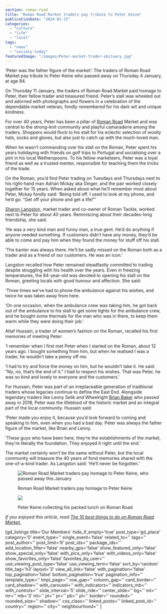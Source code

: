 ```yaml
---
section: roman-road
title: "Roman Road Market traders pay tribute to Peter Keine"
publicationDate: "2024-01-15"
categories: 
  - "culture"
  - "life"
  - "local"
tags: 
  - "news"
  - "society-today"
featuredImage: "/images/Peter-market-trader-obituary.jpg"
---
```


‘Peter was the father figure of the market’: The traders of Roman Road Market pay tribute to Peter Keine who passed away on Thursday 4 January, at age 84.

On Thursday 11 January, the traders of Roman Road Market paid homage to Peter, their fellow trader and treasured friend. Peter’s stall was wheeled out and adorned with photographs and flowers in a celebration of the dependable market veteran, fondly remembered for his dark wit and unique kindness.

For over 40 years, Peter has been a pillar of [Roman Road](https://romanroadlondon.com/rosa-rogina-london-festival-architecture-interview/) Market and was central to the strong-knit community and playful camaraderie among the traders. Shoppers would flock to his stall for his eclectic selection of woolly hats, socks and gloves, but also just to catch up with the much-loved man.

When he wasn’t commanding over his stall on the Roman, Peter spent his years holidaying with friends on golf trips to Portugal and socialising over a pint in his local Wetherspoons. To his fellow marketeers, Peter was a loyal friend as well as a trusted mentor, responsible for teaching them the tricks of the trade.

On the Roman, you’d find Peter trading on Tuesdays and Thursdays next to his right-hand man Adrian Mckay aka Ginger, and the pair worked closely together for 15 years. When asked about what he’ll remember most about Peter, Mckay fondly said: ‘Being told off. I used to look at my phone, and he’d go: “Get off your phone and get a life!”'

[Sharon Langston,](https://romanroadlondon.com/roman-tackle-fishing-shop/) market trader and co-owner of Roman Tackle, worked next to Peter for about 40 years. Reminiscing about their decades-long friendship, she said:

‘He was a very kind man and funny man, a true gent. He’d do anything if anyone needed something. If customers didn’t have any money, they’d be able to come and pay him when they found the money for stuff off his stall.

‘The banter was always there. He’ll be sadly missed on the Roman both as a trader and as a friend of our customers. He was an icon.’

Langston recalled how Peter remained steadfastly committed to trading despite struggling with his health over the years. Even in freezing temperatures, the 84-year-old was devoted to opening his stall on the Roman, greeting locals with good humour and affection. She said:

‘Three times we’ve had to phone the ambulance against his wishes, and twice he was taken away from here.

‘On one occasion, when the ambulance crew was taking him, he got back out of the ambulance to his stall to get some tights for the ambulance crew, and he bought some thermals for the man who was in there, to keep them warm while they were doing their job.’

Altaf Hussain, a trader of women’s fashion on the Roman, recalled his first memories of meeting Peter:

‘I remember when I first met Peter when I started on the Roman, about 12 years ago. I bought something from him, but when he realised I was a trader, he wouldn’t take a penny off me. 

‘I had to try and force the money on him, but he wouldn’t take it. He said: “No, no, that’s the end of it.” I had to respect his wishes. That was Peter, he was so kind and lovely to everyone and the customers.’

For Hussain, Peter was part of an irreplaceable generation of traditional traders whose legacies continue to define the East End. Alongside legendary traders like Lenny Selik and Wheelright [Brian Baker](https://romanroadlondon.com/roman-road-market-traders-pay-tribute-brian-baker/) who passed away in 2018, Peter was the lifeblood of the historic market and an integral part of the local community. Hussain said:

‘Peter made you enjoy it, because you’d look forward to coming and speaking to him, even when you had a bad day. Peter was always the father figure of the market, like Brian and Lenny. 

‘These guys who have been here, they’re the establishments of the market, they're literally the foundation. They enjoyed it right until the end.’

The market certainly won’t be the same without Peter, but the local community will treasure the 40 years of fond memories shared with the one-of-a-kind trader. As Langston said: ‘He’ll never be forgotten.'

<figure>

![Roman Road Market traders pay homage to Peter Keine, who passed away this January](images/market-traders-pay-tribute-to-peter-1024x683.jpg)

<figcaption>

Roman Road Market traders pay homage to Peter Keine

</figcaption>

</figure>

<figure>

![](images/Obituary-peter-marlet-trader-1024x683.jpg)

<figcaption>

Peter Keine collecting his packed lunch on Roman Road

</figcaption>

</figure>

_If you enjoyed this article, read_ [_The 10 best things to do on Roman Road Market._](https://romanroadlondon.com/best-things-to-do-on-roman-road-market/)

\[gd\_listings title='Our Members' hide\_if\_empty='true' post\_type='gd\_place' category='0' event\_type='' single\_event='false' related\_to='' tags='' post\_author='' post\_limit='6' post\_ids='' package\_ids='' add\_location\_filter='false' nearby\_gps='false' show\_featured\_only='false' show\_special\_only='false' with\_pics\_only='false' with\_videos\_only='false' show\_favorites\_only='false' favorites\_by\_user='' use\_viewing\_post\_type='false' use\_viewing\_term='false' sort\_by='random' title\_tag='h3' layout='3' view\_all\_link='false' with\_pagination='false' top\_pagination='false' bottom\_pagination='true' pagination\_info='' template\_type='' tmpl\_page='' row\_gap='' column\_gap='' card\_border='' card\_shadow='' with\_carousel='' with\_indicators='' indicators\_mb='' with\_controls='' slide\_interval='5' slide\_ride='' center\_slide='' bg='' mt='' mr='' mb='3' ml='' pt='' pr='' pb='' pl='' border='' rounded='' rounded\_size='' shadow='' css\_class='' linked\_posts='' linked\_post\_id='' country='' region='' city='' neighbourhood='' \]
